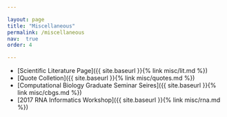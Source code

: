 ```yaml
---

layout: page
title: "Miscellaneous"
permalink: /miscellaneous
nav:  true
order: 4

---
```


* [Scientific Literature Page]({{ site.baseurl  }}{% link misc/lit.md %})
* [Quote Colletion]({{ site.baseurl  }}{% link misc/quotes.md %})
* [Computational Biology Graduate Seminar Seires]({{ site.baseurl  }}{% link misc/cbgs.md %})
* [2017 RNA Informatics Workshop]({{ site.baseurl  }}{% link misc/rna.md %})
